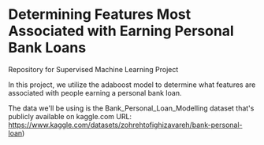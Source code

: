 # Determining Features Most Associated with Earning Personal Bank Loans
Repository for Supervised Machine Learning Project

In this project, we utilize the adaboost model to determine what features are associated with people earning a personal bank loan.

The data we'll be using is the Bank_Personal_Loan_Modelling dataset that's publicly available on kaggle.com
URL: https://www.kaggle.com/datasets/zohrehtofighizavareh/bank-personal-loan)

